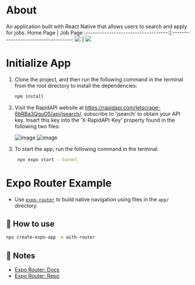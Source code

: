 # About
An application built with React Native that allows users to search and apply for jobs.
Home Page                  |  Job Page
:-----------------------------------:|:-----------------------------------:
<img src ="https://github.com/luualan/search-jobs-mobile-app/assets/59902126/ece3ad58-fe94-4d53-8129-2a135f8020da"> | <img src ="https://github.com/luualan/search-jobs-mobile-app/assets/59902126/8fe8eff0-0bf5-4681-9678-e6124d183efb"> 



# Initialize App
1. Clone the project, and then run the following command in the terminal from the root directory to install the dependencies:
    ```sh
    npm install
    ```
 
3. Visit the RapidAPI website at https://rapidapi.com/letscrape-6bRBa3QguO5/api/jsearch/. subscribe to 'jsearch' to obtain your API key. Insert this key into the 'X-RapidAPI-Key' property found in the following two files:
   
    ![image](https://github.com/luualan/search-jobs-mobile-app/assets/59902126/ab53bca3-9ca9-4ca4-b1a0-7807bcebdf3c)
    ![image](https://github.com/luualan/search-jobs-mobile-app/assets/59902126/b11b4217-bae9-40e5-b56b-06acbed76226)

5. To start the app, run the following command in the terminal:
   ```sh
    npx expo start --tunnel
    ```
   
# Expo Router Example
- Use [`expo-router`](https://expo.github.io/router) to build native navigation using files in the `app/` directory.

## 🚀 How to use

```sh
npx create-expo-app -e with-router
```

## 📝 Notes

- [Expo Router: Docs](https://expo.github.io/router)
- [Expo Router: Repo](https://github.com/expo/router)
